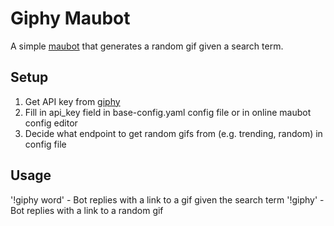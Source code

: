 # Giphy Maubot
A simple [maubot](https://github.com/maubot/maubot) that generates a random gif given a search term.

## Setup
1. Get API key from [giphy](https://developers.giphy.com/docs/)
2. Fill in api_key field in base-config.yaml config file or in online maubot config editor
3. Decide what endpoint to get random gifs from (e.g. trending, random) in config file

## Usage
'!giphy word' - Bot replies with a link to a gif given the search term
'!giphy' - Bot replies with a link to a random gif
